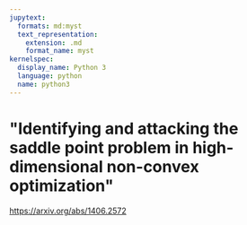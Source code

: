 ```yaml
---
jupytext:
  formats: md:myst
  text_representation:
    extension: .md
    format_name: myst
kernelspec:
  display_name: Python 3
  language: python
  name: python3
---
```


# "Identifying and attacking the saddle point problem in high-dimensional non-convex optimization"

https://arxiv.org/abs/1406.2572